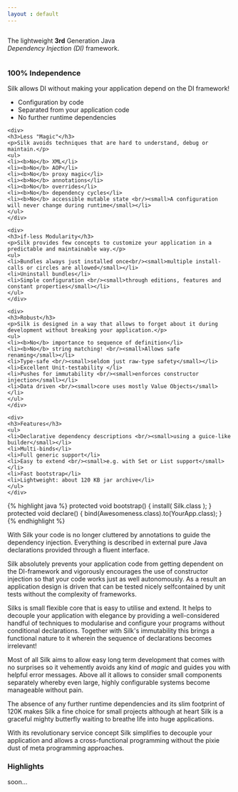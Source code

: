 ```yaml
---
layout : default
---
```


<p style="width:60%; display: inline-block;">The lightweight <nobr><b>3rd</b> Generation Java</nobr> <i>Dependency Injection (DI)</i> framework.</p>

<div class="teaser">
	<div>
	<h3>100% Independence</h3></th>
	<p>Silk allows DI without making your application depend on the DI framework!</p>
	<ul>
	<li>Configuration by code</li>
	<li>Separated from your application code</li>
	<li>No further runtime dependencies</li>
	</ul>
	</div>		

	<div>
	<h3>Less "Magic"</h3>
	<p>Silk avoids techniques that are hard to understand, debug or maintain.</p>
	<ul>
	<li><b>No</b> XML</li>
	<li><b>No</b> AOP</li>
	<li><b>No</b> proxy magic</li>
	<li><b>No</b> annotations</li>
	<li><b>No</b> overrides</li>
	<li><b>No</b> dependency cycles</li>
	<li><b>No</b> accessible mutable state <br/><small>A configuration will never change during runtime</small></li>
	</ul>
	</div>

	<div>
	<h3>if-less Modularity</h3>
	<p>Silk provides few concepts to customize your application in a predictable and maintainable way.</p>
	<ul>
	<li>Bundles always just installed once<br/><small>multiple install-calls or circles are allowed</small></li> 
	<li>Uninstall bundles</li>
	<li>Simple configuration <br/><small>through editions, features and constant properties</small></li>
	</ul>
	</div>		
	
	<div>
	<h3>Robust</h3>
	<p>Silk is designed in a way that allows to forget about it during development without breaking your application.</p>
	<ul>
	<li><b>No</b> importance to sequence of definition</li>
	<li><b>No</b> string matching! <br/><small>Allows safe renaming</small></li>
	<li>Type-safe <br/><small>seldom just raw-type safety</small></li>
	<li>Excellent Unit-testability </li>
	<li>Pushes for immutability <br/><small>enforces constructor injection</small></li>
	<li>Data driven <br/><small>core uses mostly Value Objects</small></li>
	</ul>
	</div>

	<div>
	<h3>Features</h3>
	<ul>
	<li>Declarative dependency descriptions <br/><small>using a guice-like builder</small></li>
	<li>Multi-binds</li>
	<li>Full generic support</li>
	<li>Easy to extend <br/><small>e.g. with Set or List support</small></li>
	<li>Fast bootstrap</li>
	<li>Lightweight: about 120 KB jar archive</li>
	</ul>
	</div>
</div>

{% highlight java %}
protected void bootstrap() {
	install( Silk.class );
}
protected void declare() {
	bind(Awesomeness.class).to(YourApp.class);
}
{% endhighlight %}

With Silk your code is no longer cluttered by annotations to guide the dependency injection. 
Everything is described in external pure Java declarations provided through a fluent interface.

Silk absolutely prevents your application code from getting dependent on the DI-framework and 
vigorously encourages the use of constructor injection so that your code works just as well autonomously. 
As a result an application design is driven that can be tested nicely selfcontained by unit tests without the complexity of frameworks.

Silks is small flexible core that is easy to utilise and extend. 
It helps to decouple your application with elegance by providing a well-considered handful of 
techniques to modularise and configure your programs without conditional declarations. 
Together with Silk's immutability this brings a functional nature to it wherein the sequence of declarations becomes irrelevant! 

Most of all Silk aims to allow easy long term development that comes with no surprises so it vehemently avoids any kind of _magic_ and guides you with helpful error messages.
Above all it allows to consider small components separately whereby even large, highly configurable systems become manageable without pain. 

The absence of any further runtime dependencies and its slim footprint of 120K makes Silk a fine 
choice for small projects although at heart Silk is a graceful mighty butterfly waiting to breathe life into huge applications.

With its revolutionary service concept Silk simplifies to decouple your application and allows a 
cross-functional programming without the pixie dust of meta programming approaches.

### Highlights

soon...
